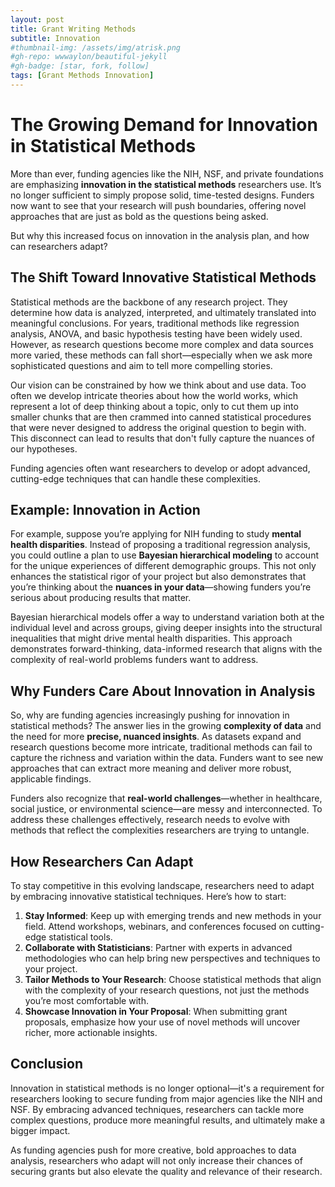 ```yaml
---
layout: post
title: Grant Writing Methods
subtitle: Innovation
#thumbnail-img: /assets/img/atrisk.png
#gh-repo: wwwaylon/beautiful-jekyll
#gh-badge: [star, fork, follow]
tags: [Grant Methods Innovation]
---
```


# The Growing Demand for Innovation in Statistical Methods

More than ever, funding agencies like the NIH, NSF, and private foundations are emphasizing **innovation in the statistical methods** researchers use. It’s no longer sufficient to simply propose solid, time-tested designs. Funders now want to see that your research will push boundaries, offering novel approaches that are just as bold as the questions being asked.

But why this increased focus on innovation in the analysis plan, and how can researchers adapt?

## The Shift Toward Innovative Statistical Methods

Statistical methods are the backbone of any research project. They determine how data is analyzed, interpreted, and ultimately translated into meaningful conclusions. For years, traditional methods like regression analysis, ANOVA, and basic hypothesis testing have been widely used. However, as research questions become more complex and data sources more varied, these methods can fall short—especially when we ask more sophisticated questions and aim to tell more compelling stories.

Our vision can be constrained by how we think about and use data. Too often we develop intricate theories about how the world works, which represent a lot of deep thinking about a topic, only to cut them up into smaller chunks that are then crammed into canned statistical procedures that were never designed to address the original question to begin with. This disconnect can lead to results that don't fully capture the nuances of our hypotheses.

Funding agencies often want researchers to develop or adopt advanced, cutting-edge techniques that can handle these complexities.

## Example: Innovation in Action

For example, suppose you’re applying for NIH funding to study **mental health disparities**. Instead of proposing a traditional regression analysis, you could outline a plan to use **Bayesian hierarchical modeling** to account for the unique experiences of different demographic groups. This not only enhances the statistical rigor of your project but also demonstrates that you’re thinking about the **nuances in your data**—showing funders you’re serious about producing results that matter.

Bayesian hierarchical models offer a way to understand variation both at the individual level and across groups, giving deeper insights into the structural inequalities that might drive mental health disparities. This approach demonstrates forward-thinking, data-informed research that aligns with the complexity of real-world problems funders want to address.

## Why Funders Care About Innovation in Analysis

So, why are funding agencies increasingly pushing for innovation in statistical methods? The answer lies in the growing **complexity of data** and the need for more **precise, nuanced insights**. As datasets expand and research questions become more intricate, traditional methods can fail to capture the richness and variation within the data. Funders want to see new approaches that can extract more meaning and deliver more robust, applicable findings.

Funders also recognize that **real-world challenges**—whether in healthcare, social justice, or environmental science—are messy and interconnected. To address these challenges effectively, research needs to evolve with methods that reflect the complexities researchers are trying to untangle.

## How Researchers Can Adapt

To stay competitive in this evolving landscape, researchers need to adapt by embracing innovative statistical techniques. Here’s how to start:

1. **Stay Informed**: Keep up with emerging trends and new methods in your field. Attend workshops, webinars, and conferences focused on cutting-edge statistical tools.
2. **Collaborate with Statisticians**: Partner with experts in advanced methodologies who can help bring new perspectives and techniques to your project.
3. **Tailor Methods to Your Research**: Choose statistical methods that align with the complexity of your research questions, not just the methods you’re most comfortable with.
4. **Showcase Innovation in Your Proposal**: When submitting grant proposals, emphasize how your use of novel methods will uncover richer, more actionable insights.

## Conclusion

Innovation in statistical methods is no longer optional—it's a requirement for researchers looking to secure funding from major agencies like the NIH and NSF. By embracing advanced techniques, researchers can tackle more complex questions, produce more meaningful results, and ultimately make a bigger impact.

As funding agencies push for more creative, bold approaches to data analysis, researchers who adapt will not only increase their chances of securing grants but also elevate the quality and relevance of their research.

